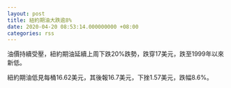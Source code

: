 ```yaml
---
layout: post
title: 紐約期油大跌逾8%
date: 2020-04-20 08:53:14.000000000 +08:00
categories: rss
---
```


油價持續受壓，紐約期油延續上周下跌20%跌勢，跌穿17美元，跌至1999年以來新低。

紐約期油低見每桶16.62美元，其後報16.7美元，下挫1.57美元，跌幅8.6%。

